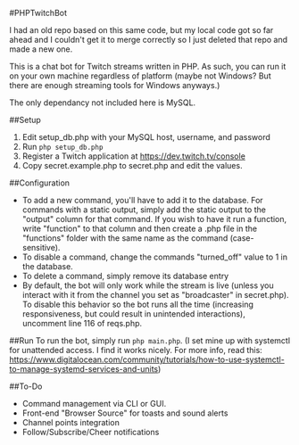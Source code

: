 #PHPTwitchBot

I had an old repo based on this same code, but my local code got so far ahead and I couldn't get it to merge correctly so I just deleted that repo and made a new one.

This is a chat bot for Twitch streams written in PHP. As such, you can run it on your own machine regardless of platform (maybe not Windows? But there are enough streaming tools for Windows anyways.)

The only dependancy not included here is MySQL.

##Setup
1. Edit setup_db.php with your MySQL host, username, and password
2. Run ```php setup_db.php```
3. Register a Twitch application at https://dev.twitch.tv/console
3. Copy secret.example.php to secret.php and edit the values.

##Configuration
- To add a new command, you'll have to add it to the database. For commands with a static output, simply add the static output to the "output" column for that command. If you wish to have it run a function, write "function" to that column and then create a .php file in the "functions" folder with the same name as the command (case-sensitive).
- To disable a command, change the commands "turned_off" value to 1 in the database.
- To delete a command, simply remove its database entry
- By default, the bot will only work while the stream is live (unless you interact with it from the channel you set as "broadcaster" in secret.php). To disable this behavior so the bot runs all the time (increasing responsiveness, but could result in unintended interactions), uncomment line 116 of reqs.php.

##Run
To run the bot, simply run ```php main.php```. (I set mine up with systemctl for unattended access. I find it works nicely. For more info, read this: https://www.digitalocean.com/community/tutorials/how-to-use-systemctl-to-manage-systemd-services-and-units)

##To-Do
- Command management via CLI or GUI.
- Front-end "Browser Source" for toasts and sound alerts
- Channel points integration
- Follow/Subscribe/Cheer notifications